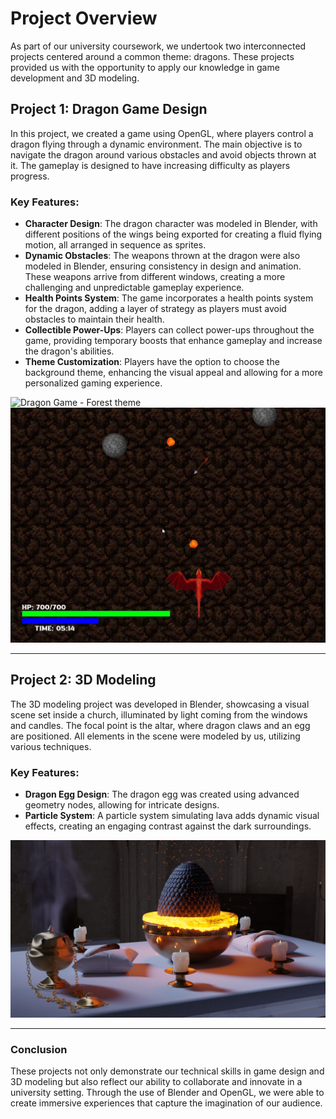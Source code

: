 # Project Overview

As part of our university coursework, we undertook two interconnected projects centered around a common theme: dragons. These projects provided us with the opportunity to apply our knowledge in game development and 3D modeling.

## Project 1: Dragon Game Design

In this project, we created a game using OpenGL, where players control a dragon flying through a dynamic environment. The main objective is to navigate the dragon around various obstacles and avoid objects thrown at it. The gameplay is designed to have increasing difficulty as players progress.

### Key Features:
- **Character Design**: The dragon character was modeled in Blender, with different positions of the wings being exported for creating a fluid flying motion, all arranged in sequence as sprites.
- **Dynamic Obstacles**: The weapons thrown at the dragon were also modeled in Blender, ensuring consistency in design and animation. These weapons arrive from different windows, creating a more challenging and unpredictable gameplay experience.
- **Health Points System**: The game incorporates a health points system for the dragon, adding a layer of strategy as players must avoid obstacles to maintain their health.
- **Collectible Power-Ups**: Players can collect power-ups throughout the game, providing temporary boosts that enhance gameplay and increase the dragon's abilities.
- **Theme Customization**: Players have the option to choose the background theme, enhancing the visual appeal and allowing for a more personalized gaming experience.


![Dragon Game - Forest theme](Img/com/Dragon_forest.png)
![Dragon Game - Mountain theme](Img/Dragon_mountain.png)

---

## Project 2: 3D Modeling

The 3D modeling project was developed in Blender, showcasing a visual scene set inside a church, illuminated by light coming from the windows and candles. The focal point is the altar, where dragon claws and an egg are positioned. All elements in the scene were modeled by us, utilizing various techniques.

### Key Features:
- **Dragon Egg Design**: The dragon egg was created using advanced geometry nodes, allowing for intricate designs.
- **Particle System**: A particle system simulating lava adds dynamic visual effects, creating an engaging contrast against the dark surroundings.

![3D Modeling Project](Img/Closeup.png)

---

### Conclusion

These projects not only demonstrate our technical skills in game design and 3D modeling but also reflect our ability to collaborate and innovate in a university setting. Through the use of Blender and OpenGL, we were able to create immersive experiences that capture the imagination of our audience.
